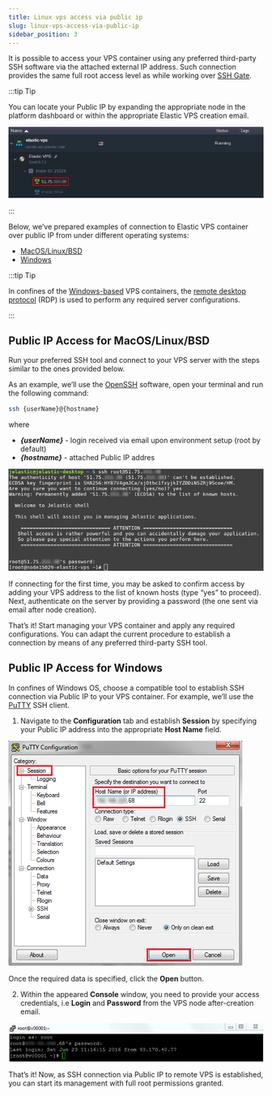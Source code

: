 ```yaml
---
title: Linux vps access via public ip
slug: linux-vps-access-via-public-ip
sidebar_position: 3
---
```


It is possible to access your VPS container using any preferred third-party SSH software via the attached external IP address. Such connection provides the same full root access level as while working over [SSH Gate](/docs/Elastic%20VPS/Elastic%20VPS%20Management/Linux%20VPS%20Access%20via%20SSH%20Gate).

:::tip Tip

You can locate your Public IP by expanding the appropriate node in the platform dashboard or within the appropriate Elastic VPS creation email.

<div style={{
    display:'flex',
    justifyContent: 'center',
    margin: '0 0 1rem 0'
}}>

![Locale Dropdown](./img/LinuxVPSAccessviaPublicIP/01-elastic-vps-public-ip-address.png)

</div>

:::

Below, we’ve prepared examples of connection to Elastic VPS container over public IP from under different operating systems:

- [MacOS/Linux/BSD](/docs/Elastic%20VPS/Elastic%20VPS%20Management/Linux%20VPS%20Access%20via%20Public%20IP#public-ip-access-for-macoslinuxbsd)
- [Windows](/docs/Elastic%20VPS/Elastic%20VPS%20Management/Linux%20VPS%20Access%20via%20Public%20IP#public-ip-access-for-windows)

:::tip Tip

In confines of the [Windows-based](/docs/Windows&.NET/Windows%20Server%20VM) VPS containers, the [remote desktop protocol](/docs/Windows&.NET/Windows%20RD%20Access) (RDP) is used to perform any required server configurations.

:::

## Public IP Access for MacOS/Linux/BSD

Run your preferred SSH tool and connect to your VPS server with the steps similar to the ones provided below.

As an example, we’ll use the [OpenSSH](https://www.openssh.com/) software, open your terminal and run the following command:

```bash
ssh {userName}@{hostname}
```

where

- **_{userName}_** - login received via email upon environment setup (root by default)
- **_{hostname}_** - attached Public IP addres

<div style={{
    display:'flex',
    justifyContent: 'center',
    margin: '0 0 1rem 0'
}}>

![Locale Dropdown](./img/LinuxVPSAccessviaPublicIP/02-elastic-vps-ssh-connection-via-public-ip-.png)

</div>

If connecting for the first time, you may be asked to confirm access by adding your VPS address to the list of known hosts (type “yes” to proceed). Next, authenticate on the server by providing a password (the one sent via email after node creation).

That’s it! Start managing your VPS container and apply any required configurations. You can adapt the current procedure to establish a connection by means of any preferred third-party SSH tool.

## Public IP Access for Windows

In confines of Windows OS, choose a compatible tool to establish SSH connection via Public IP to your VPS container. For example, we’ll use the [PuTTY](https://www.chiark.greenend.org.uk/~sgtatham/putty/) SSH client.

1. Navigate to the **Configuration** tab and establish **Session** by specifying your Public IP address into the appropriate **Host Name** field.

<div style={{
    display:'flex',
    justifyContent: 'center',
    margin: '0 0 1rem 0'
}}>

![Locale Dropdown](./img/LinuxVPSAccessviaPublicIP/03--elastic-vps-putty-shh-connection.png)

</div>

Once the required data is specified, click the **Open** button.

2. Within the appeared **Console** window, you need to provide your access credentials, i.e **Login** and **Password** from the VPS node after-creation email.

<div style={{
    display:'flex',
    justifyContent: 'center',
    margin: '0 0 1rem 0'
}}>

![Locale Dropdown](./img/LinuxVPSAccessviaPublicIP/04--elastic-vps-putty-shh-connection-authentication.png)

</div>

That’s it! Now, as SSH connection via Public IP to remote VPS is established, you can start its management with full root permissions granted.
